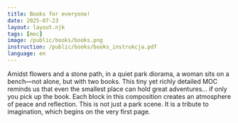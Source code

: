 ```yaml
---
title: Books for everyone!
date: 2025-07-23
layout: layout.njk
tags: [moc]
image: /public/books/books.png
instruction: /public/books/books_instrukcja.pdf
language: en
---
```


Amidst flowers and a stone path, in a quiet park diorama, a woman sits on a bench—not alone, but with two books. This tiny yet richly detailed MOC reminds us that even the smallest place can hold great adventures... if only you pick up the book. Each block in this composition creates an atmosphere of peace and reflection. This is not just a park scene. It is a tribute to imagination, which begins on the very first page.